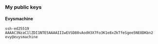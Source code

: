 ### My public keys
#### Evysmachine
`ssh-ed25519 AAAAC3NzaC1lZDI1NTE5AAAAIIIwEVSD80vAodH3X7Fo3K1e8xZkTfeSgee5NE8DKbn2 evy@evysmachine`
